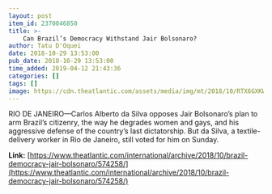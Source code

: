 ```yaml
---
layout: post
item_id: 2370046850
title: >-
    Can Brazil’s Democracy Withstand Jair Bolsonaro?
author: Tatu D'Oquei
date: 2018-10-29 13:53:00
pub_date: 2018-10-29 13:53:00
time_added: 2019-04-12 21:43:36
categories: []
tags: []
image: https://cdn.theatlantic.com/assets/media/img/mt/2018/10/RTX6GXKW/facebook.jpg?1540819839
---
```


RIO DE JANEIRO—Carlos Alberto da Silva opposes Jair Bolsonaro’s plan to arm Brazil’s citizenry, the way he degrades women and gays, and his aggressive defense of the country’s last dictatorship. But da Silva, a textile-delivery worker in Rio de Janeiro, still voted for him on Sunday.

**Link:** [https://www.theatlantic.com/international/archive/2018/10/brazil-democracy-jair-bolsonaro/574258/](https://www.theatlantic.com/international/archive/2018/10/brazil-democracy-jair-bolsonaro/574258/)

